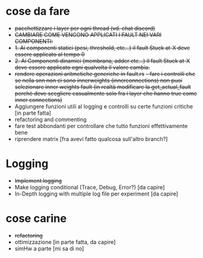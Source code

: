 # cose da fare
- ~~pacchettizzare i layer per ogni thread (vd. chat discord)~~
- ~~CAMBIARE COME VENGONO APPLICATI I FAULT NEI VARI COMPONENTI:~~
- ~~1. Ai componenti statici (pesi, threshold, etc...) il fault Stuck at-X deve essere applicato al tempo 0~~
- ~~2. Ai Componenti dinamici (membrana, adder etc...) il fault Stuck at-X deve essere applicato ogni qualvolta il valore cambia.~~
- ~~rendere operazioni aritmetiche generiche in fault.rs~~
~~- fare i controlli che se nella snn non ci sono innerweights (innerconnections) non puoi selezionare inner weights fault 
(in realtà modificare la get_actual_fault perchè deve scegliere casualmente solo fra i layer che hanno true come inner connections)~~
- Aggiungere funzioni utili al logging e controlli su certe funzioni critiche [in parte fatta]
- refactoring and commenting
- fare test abbondanti per controllare che tutto funzioni effettivamente bene
- riprendere matrix [fra avevi fatto qualcosa sull'altro branch?]

# Logging
- ~~Implement logging~~
- Make logging conditional (Trace, Debug, Error?) [da capire]
- In-Depth logging with multiple log file per experiment [da capire]

# cose carine
- ~~refactoring~~
- ottimizzazione [in parte fatta, da capire]
- simHw a parte [mi sa di no]